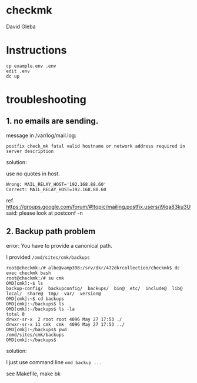 

# checkmk 

David Gleba


# Instructions

```
cp example.env .env
edit .env
dc up
```


# troubleshooting


##  1. no emails are sending.


message in /var/log/mail.log:
```
postfix check_mk fatal valid hostname or network address required in server description
```

solution:

use no quotes in host.
```
Wrong: MAIL_RELAY_HOST='192.168.88.60'
Correct: MAIL_RELAY_HOST=192.168.88.60
```

ref. 
https://groups.google.com/forum/#!topic/mailing.postfix.users/j9lqa83ku3U  said:  please look at postconf -n



## 2. Backup path problem

error:  You have to provide a canonical path.

I provided `/omd/sites/cmk/backups`

```
root@checkmk:/# albe@vamp398:/srv/dkr/472dkrcollection/checkmk$ dc exec checkmk bash
root@checkmk:/# su cmk
OMD[cmk]:~$ ls
backup-config/  backupconfig/  backups/  bin@  etc/  include@  lib@  local/  share@  tmp/  var/  version@
OMD[cmk]:~$ cd backups
OMD[cmk]:~/backups$ ls
OMD[cmk]:~/backups$ ls -la
total 8
drwxr-sr-x  2 root root 4096 May 27 17:53 ./
drwxr-sr-x 11 cmk  cmk  4096 May 27 17:53 ../
OMD[cmk]:~/backups$ pwd
/omd/sites/cmk/backups
OMD[cmk]:~/backups$
```

solution:

I just use command line `omd backup ...`

see Makefile, make bk

